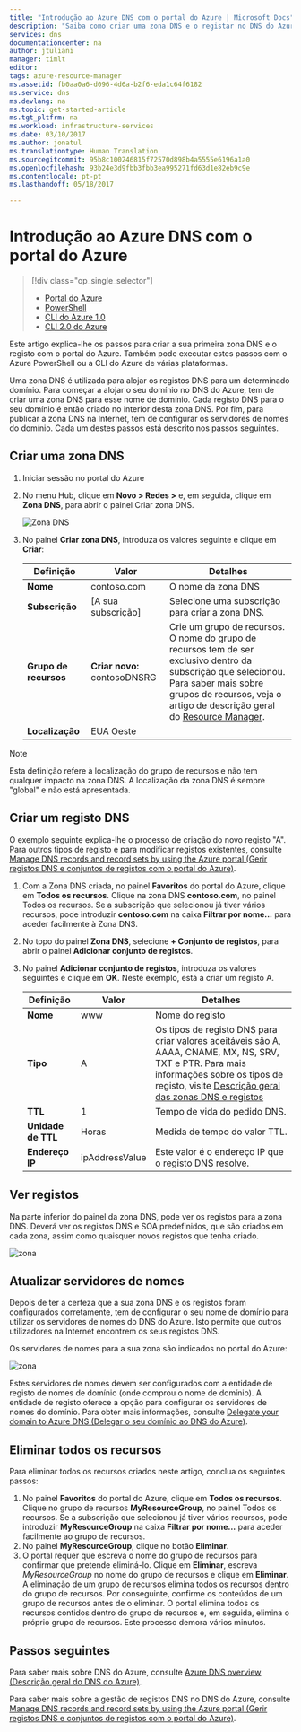 ```yaml
---
title: "Introdução ao Azure DNS com o portal do Azure | Microsoft Docs"
description: "Saiba como criar uma zona DNS e o registar no DNS do Azure. Este é um guia passo a passo para criar e gerir a sua primeira zona DNS e registar com o portal do Azure."
services: dns
documentationcenter: na
author: jtuliani
manager: timlt
editor: 
tags: azure-resource-manager
ms.assetid: fb0aa0a6-d096-4d6a-b2f6-eda1c64f6182
ms.service: dns
ms.devlang: na
ms.topic: get-started-article
ms.tgt_pltfrm: na
ms.workload: infrastructure-services
ms.date: 03/10/2017
ms.author: jonatul
ms.translationtype: Human Translation
ms.sourcegitcommit: 95b8c100246815f72570d898b4a5555e6196a1a0
ms.openlocfilehash: 93b24e3d9fbb3fbb3ea995271fd63d1e82eb9c9e
ms.contentlocale: pt-pt
ms.lasthandoff: 05/18/2017

---
```


<a id="get-started-with-azure-dns-using-the-azure-portal" class="xliff"></a>

# Introdução ao Azure DNS com o portal do Azure

> [!div class="op_single_selector"]
> * [Portal do Azure](dns-getstarted-portal.md)
> * [PowerShell](dns-getstarted-powershell.md)
> * [CLI do Azure 1.0](dns-getstarted-cli-nodejs.md)
> * [CLI 2.0 do Azure](dns-getstarted-cli.md)

Este artigo explica-lhe os passos para criar a sua primeira zona DNS e o registo com o portal do Azure. Também pode executar estes passos com o Azure PowerShell ou a CLI do Azure de várias plataformas.

Uma zona DNS é utilizada para alojar os registos DNS para um determinado domínio. Para começar a alojar o seu domínio no DNS do Azure, tem de criar uma zona DNS para esse nome de domínio. Cada registo DNS para o seu domínio é então criado no interior desta zona DNS. Por fim, para publicar a zona DNS na Internet, tem de configurar os servidores de nomes do domínio. Cada um destes passos está descrito nos passos seguintes.

<a id="create-a-dns-zone" class="xliff"></a>

## Criar uma zona DNS

1. Iniciar sessão no portal do Azure
2. No menu Hub, clique em **Novo > Redes >** e, em seguida, clique em **Zona DNS**, para abrir o painel Criar zona DNS.

    ![Zona DNS](./media/dns-getstarted-portal/openzone650.png)

4. No painel **Criar zona DNS**, introduza os valores seguinte e clique em **Criar**:


   | **Definição** | **Valor** | **Detalhes** |
   |---|---|---|
   |**Nome**|contoso.com|O nome da zona DNS|
   |**Subscrição**|[A sua subscrição]|Selecione uma subscrição para criar a zona DNS.|
   |**Grupo de recursos**|**Criar novo:** contosoDNSRG|Crie um grupo de recursos. O nome do grupo de recursos tem de ser exclusivo dentro da subscrição que selecionou. Para saber mais sobre grupos de recursos, veja o artigo de descrição geral do [Resource Manager](../azure-resource-manager/resource-group-overview.md?toc=%2fazure%2fdns%2ftoc.json#resource-groups).|
   |**Localização**|EUA Oeste||

> [!NOTE]
> Esta definição refere à localização do grupo de recursos e não tem qualquer impacto na zona DNS. A localização da zona DNS é sempre "global" e não está apresentada.

<a id="create-a-dns-record" class="xliff"></a>

## Criar um registo DNS

O exemplo seguinte explica-lhe o processo de criação do novo registo "A". Para outros tipos de registo e para modificar registos existentes, consulte [Manage DNS records and record sets by using the Azure portal (Gerir registos DNS e conjuntos de registos com o portal do Azure)](dns-operations-recordsets-portal.md). 

1. Com a Zona DNS criada, no painel **Favoritos** do portal do Azure, clique em **Todos os recursos**. Clique na zona DNS **contoso.com**, no painel Todos os recursos. Se a subscrição que selecionou já tiver vários recursos, pode introduzir **contoso.com** na caixa **Filtrar por nome...** para aceder facilmente à Zona DNS.

1. No topo do painel **Zona DNS**, selecione **+ Conjunto de registos**, para abrir o painel **Adicionar conjunto de registos**.

1. No painel **Adicionar conjunto de registos**, introduza os valores seguintes e clique em **OK**. Neste exemplo, está a criar um registo A.

   |**Definição** | **Valor** | **Detalhes** |
   |---|---|---|
   |**Nome**|www|Nome do registo|
   |**Tipo**|A| Os tipos de registo DNS para criar valores aceitáveis são A, AAAA, CNAME, MX, NS, SRV, TXT e PTR.  Para mais informações sobre os tipos de registo, visite [Descrição geral das zonas DNS e registos](dns-zones-records.md)|
   |**TTL**|1|Tempo de vida do pedido DNS.|
   |**Unidade de TTL**|Horas|Medida de tempo do valor TTL.|
   |**Endereço IP**|ipAddressValue| Este valor é o endereço IP que o registo DNS resolve.|

<a id="view-records" class="xliff"></a>

## Ver registos

Na parte inferior do painel da zona DNS, pode ver os registos para a zona DNS. Deverá ver os registos DNS e SOA predefinidos, que são criados em cada zona, assim como quaisquer novos registos que tenha criado.

![zona](./media/dns-getstarted-portal/viewzone500.png)


<a id="update-name-servers" class="xliff"></a>

## Atualizar servidores de nomes

Depois de ter a certeza que a sua zona DNS e os registos foram configurados corretamente, tem de configurar o seu nome de domínio para utilizar os servidores de nomes do DNS do Azure. Isto permite que outros utilizadores na Internet encontrem os seus registos DNS.

Os servidores de nomes para a sua zona são indicados no portal do Azure:

![zona](./media/dns-getstarted-portal/viewzonens500.png)

Estes servidores de nomes devem ser configurados com a entidade de registo de nomes de domínio (onde comprou o nome de domínio). A entidade de registo oferece a opção para configurar os servidores de nomes do domínio. Para obter mais informações, consulte [Delegate your domain to Azure DNS (Delegar o seu domínio ao DNS do Azure)](dns-domain-delegation.md).

<a id="delete-all-resources" class="xliff"></a>

## Eliminar todos os recursos

Para eliminar todos os recursos criados neste artigo, conclua os seguintes passos:

1. No painel **Favoritos** do portal do Azure, clique em **Todos os recursos**. Clique no grupo de recursos **MyResourceGroup**, no painel Todos os recursos. Se a subscrição que selecionou já tiver vários recursos, pode introduzir **MyResourceGroup** na caixa **Filtrar por nome...** para aceder facilmente ao grupo de recursos.
1. No painel **MyResourceGroup**, clique no botão **Eliminar**.
1. O portal requer que escreva o nome do grupo de recursos para confirmar que pretende eliminá-lo. Clique em **Eliminar**, escreva *MyResourceGroup* no nome do grupo de recursos e clique em **Eliminar**. A eliminação de um grupo de recursos elimina todos os recursos dentro do grupo de recursos. Por conseguinte, confirme os conteúdos de um grupo de recursos antes de o eliminar. O portal elimina todos os recursos contidos dentro do grupo de recursos e, em seguida, elimina o próprio grupo de recursos. Este processo demora vários minutos.


<a id="next-steps" class="xliff"></a>

## Passos seguintes

Para saber mais sobre DNS do Azure, consulte [Azure DNS overview (Descrição geral do DNS do Azure)](dns-overview.md).

Para saber mais sobre a gestão de registos DNS no DNS do Azure, consulte [Manage DNS records and record sets by using the Azure portal (Gerir registos DNS e conjuntos de registos com o portal do Azure)](dns-operations-recordsets-portal.md).


